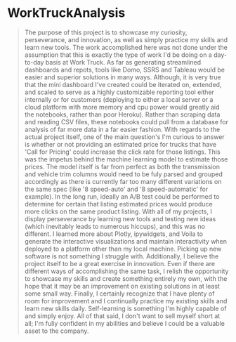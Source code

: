 # WorkTruckAnalysis

> The purpose of this project is to showcase my curiosity, perseverance, and innovation, as well as simply practice my skills and learn new tools. The work accomplished here was not done under the assumption that this is exactly the type of work I'd be doing on a day-to-day basis at Work Truck. As far as generating streamlined dashboards and repots, tools like Domo, SSRS and Tableau would be easier and superior solutions in many ways. Although, it is very true that the mini dashboard I've created could be iterated on, extended, and scaled to serve as a highly customizable reporting tool either internally or for customers (deploying to either a local server or a cloud platform with more memory and cpu power would greatly aid the notebooks, rather than poor Heroku). Rather than scraping data and reading CSV files, these notebooks could pull from a database for analysis of far more data in a far easier fashion.
> With regards to the actual project itself, one of the main question's I'm curious to answer is whether or not providing an estimated price for trucks that have 'Call for Pricing' could increase the click rate for those listings. This was the impetus behind the machine learning model to estimate those prices. The model itself is far from perfect as both the transmission and vehicle trim columns would need to be fuly parsed and grouped accordingly as there is currently far too many different variations on the same spec (like '8 speed-auto' and '8 speed-automatic' for example). In the long run, ideally an A/B test could be performed to determine for certain that listing estimated prices would produce more clicks on the same product listing. With all of my projects, I display perseverance by learning new tools and testing new ideas (which inevitably leads to numerous hiccups), and this was no different. I learned more about Plotly, ipywidgets, and Voila to generate the interactive visualizations and maintain interactivity when deployed to a platform other than my local machine. Picking up new software is not something I struggle with. Additionally, I believe the project itself to be a great exercise in innovation. Even if there are different ways of accomplishing the same task, I relish the opportunity to showcase my skills and create something entirely my own, with the hope that it may be an improvement on existing solutions in at least some small way.
> Finally, I certainly recognize that I have plenty of room for improvement and I continually practice my existing skills and learn new skills daily. Self-learning is something I'm highly capable of and simply enjoy. All of that said, I don't want to sell myself short at all; I'm fully confident in my abilities and believe I could be a valuable asset to the company.


